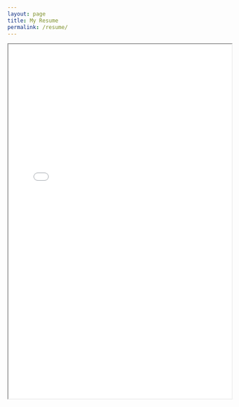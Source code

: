 ```yaml
---
layout: page
title: My Resume
permalink: /resume/
---
```


<iframe src="resume.pdf" width="100%" height="800rem">
This browser does not support PDFs. Please download the PDF to view it: <a href="/pdf/resume.pdf">Download PDF</a>
</iframe>